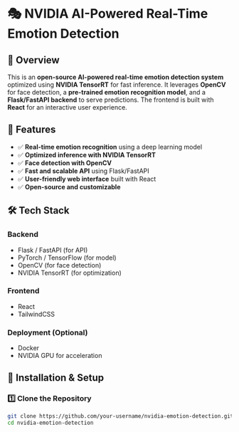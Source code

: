 # 🎭 NVIDIA AI-Powered Real-Time Emotion Detection  

## 📌 Overview  
This is an **open-source AI-powered real-time emotion detection system** optimized using **NVIDIA TensorRT** for fast inference. It leverages **OpenCV** for face detection, a **pre-trained emotion recognition model**, and a **Flask/FastAPI backend** to serve predictions. The frontend is built with **React** for an interactive user experience.  

## 🚀 Features  
- ✅ **Real-time emotion recognition** using a deep learning model  
- ✅ **Optimized inference with NVIDIA TensorRT**  
- ✅ **Face detection with OpenCV**  
- ✅ **Fast and scalable API** using Flask/FastAPI  
- ✅ **User-friendly web interface** built with React  
- ✅ **Open-source and customizable**  

## 🛠️ Tech Stack  
### **Backend**  
- Flask / FastAPI (for API)  
- PyTorch / TensorFlow (for model)  
- OpenCV (for face detection)  
- NVIDIA TensorRT (for optimization)  

### **Frontend**  
- React  
- TailwindCSS  

### **Deployment (Optional)**  
- Docker  
- NVIDIA GPU for acceleration  

## 🔧 Installation & Setup  

### 1️⃣ Clone the Repository  
```bash
git clone https://github.com/your-username/nvidia-emotion-detection.git
cd nvidia-emotion-detection
